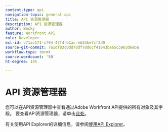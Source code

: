 ```yaml
---
content-type: api
navigation-topic: general-api
title: API 资源管理器
description: API 资源管理器
author: Becky
feature: Workfront API
role: Developer
exl-id: c71ac171-cf94-47f4-b1ac-eb53be7cf2d9
source-git-commit: 7a1df83c0dd7ddf7dd6cf41643ba65c5903d6eba
workflow-type: tm+mt
source-wordcount: '50'
ht-degree: 14%

---
```



# API 资源管理器

您可以在API资源管理器中查看通过Adobe Workfront API提供的所有对象及其字段。 要查看API资源管理器，请单击[此处](https://developer.adobe.com/workfront/api-explorer/)。

有关使用API Explorer的详细信息，请参阅[使用API Explorer](../../wf-api/general/using-api-explorer.md)。
